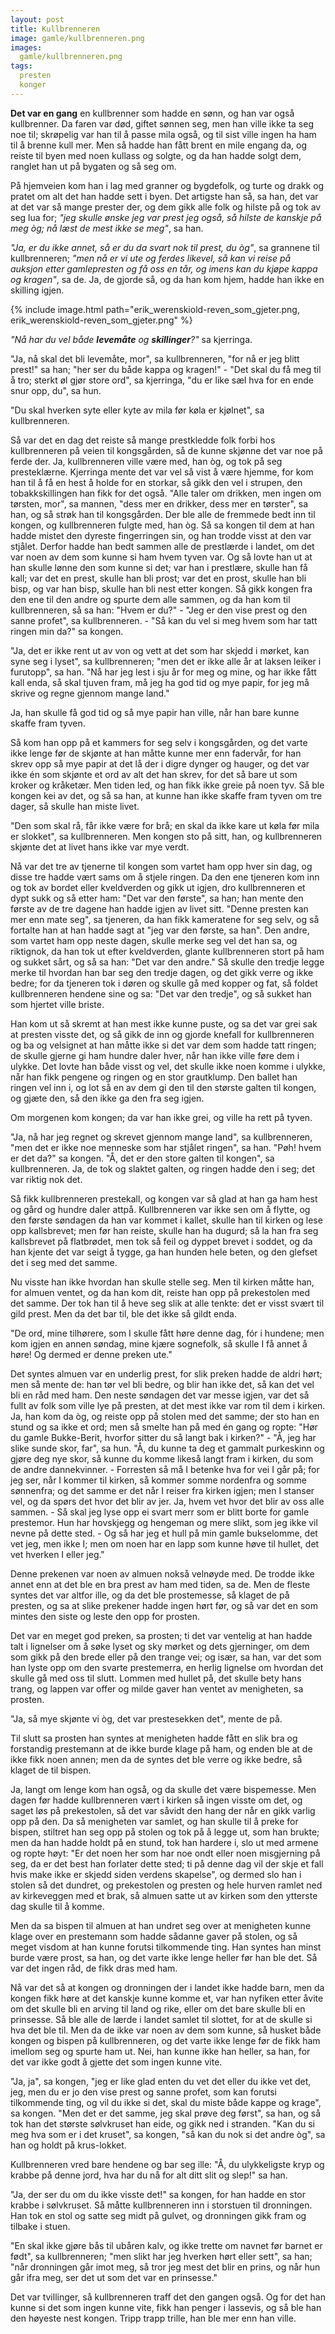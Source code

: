 ```yaml
---
layout: post
title: Kullbrenneren
image: gamle/kullbrenneren.png
images:
  gamle/kullbrenneren.png
tags:
  presten
  konger
---
```



**Det var en gang** en kullbrenner som hadde en sønn, og han var også
kullbrenner. Da faren var død, giftet sønnen seg, men han ville ikke ta
seg noe til; skrøpelig var han til å passe mila også, og til sist ville
ingen ha ham til å brenne kull mer. Men så hadde han fått brent en mile
engang da, og reiste til byen med noen kullass og solgte, og da han
hadde solgt dem, ranglet han ut på bygaten og så seg om.

På hjemveien kom han i lag med granner og bygdefolk, og turte og drakk og
pratet om alt det han hadde sett i byen. Det artigste han så, sa han, det
var at det var så mange prester der, og dem gikk alle folk og hilste på og
tok av seg lua for; *"jeg skulle ønske jeg var prest jeg også, så hilste de
kanskje på meg òg; nå læst de mest ikke se meg"*, sa han.

*"Ja, er du ikke annet, så er du da svart nok til prest, du òg"*, sa
grannene til kullbrenneren; *"men nå er vi ute og ferdes likevel, så kan
vi reise på auksjon etter gamlepresten og få oss en tår, og imens kan du
kjøpe kappa og kragen"*, sa de. Ja, de gjorde så, og da han kom hjem,
hadde han ikke en skilling igjen.

{% include image.html path="erik_werenskiold-reven_som_gjeter.png, erik_werenskiold-reven_som_gjeter.png" %}

*"Nå har du vel både __levemåte__ og __skillinger__?"* sa kjerringa.

"Ja, nå skal det bli levemåte, mor", sa kullbrenneren, "for nå er jeg
blitt prest!" sa han; "her ser du både kappa og kragen!" - "Det skal du
få meg til å tro; sterkt øl gjør store ord", sa kjerringa, "du er like
sæl hva for en ende snur opp, du", sa hun.

"Du skal hverken syte eller kyte av mila før køla er kjølnet", sa
kullbrenneren.

Så var det en dag det reiste så mange prestkledde folk forbi hos
kullbrenneren på veien til kongsgården, så de kunne skjønne det var noe
på ferde der. Ja, kullbrenneren ville være med, han òg, og tok på seg
presteklærne. Kjerringa mente det var vel så vist å være hjemme, for kom
han til å få en hest å holde for en storkar, så gikk den vel i strupen,
den tobakkskillingen han fikk for det også. "Alle taler om drikken, men
ingen om tørsten, mor", sa mannen, "dess mer en drikker, dess mer en
tørster", sa han, og så strøk han til kongsgården. Der ble alle de
fremmede bedt inn til kongen, og kullbrenneren fulgte med, han òg. Så sa
kongen til dem at han hadde mistet den dyreste fingerringen sin, og han
trodde visst at den var stjålet. Derfor hadde han bedt sammen alle de
prestlærde i landet, om det var noen av dem som kunne si ham hvem tyven
var. Og så lovte han ut at han skulle lønne den som kunne si det; var
han i prestlære, skulle han få kall; var det en prest, skulle han bli
prost; var det en prost, skulle han bli bisp, og var han bisp, skulle
han bli nest etter kongen. Så gikk kongen fra den ene til den andre og
spurte dem alle sammen, og da han kom til kullbrenneren, så sa han:
"Hvem er du?" - "Jeg er den vise prest og den sanne profet", sa
kullbrenneren. - "Så kan du vel si meg hvem som har tatt ringen min da?"
sa kongen.

"Ja, det er ikke rent ut av von og vett at det som har skjedd i mørket,
kan syne seg i lyset", sa kullbrenneren; "men det er ikke alle år at
laksen leiker i furutopp", sa han. "Nå har jeg lest i sju år for meg og
mine, og har ikke fått kall enda, så skal tjuven fram, må jeg ha god tid
og mye papir, for jeg må skrive og regne gjennom mange land."

Ja, han skulle få god tid og så mye papir han ville, når han bare kunne
skaffe fram tyven.

Så kom han opp på et kammers for seg selv i kongsgården, og det varte
ikke lenge før de skjønte at han måtte kunne mer enn fadervår, for han
skrev opp så mye papir at det lå der i digre dynger og hauger, og det
var ikke én som skjønte et ord av alt det han skrev, for det så bare ut
som kroker og kråketær. Men tiden led, og han fikk ikke greie på noen
tyv. Så ble kongen kei av det, og så sa han, at kunne han ikke skaffe
fram tyven om tre dager, så skulle han miste livet.


"Den som skal rå, får ikke være for brå; en skal da ikke kare ut køla
før mila er slokket", sa kullbrenneren. Men kongen sto på sitt, han, og
kullbrenneren skjønte det at livet hans ikke var mye verdt.

Nå var det tre av tjenerne til kongen som vartet ham opp hver sin dag,
og disse tre hadde vært sams om å stjele ringen. Da den ene tjeneren kom
inn og tok av bordet eller kveldverden og gikk ut igjen, dro
kullbrenneren et dypt sukk og så etter ham: "Det var den første", sa
han; han mente den første av de tre dagene han hadde igjen av livet
sitt. "Denne presten kan mer enn mate seg", sa tjeneren, da han fikk
kameratene for seg selv, og så fortalte han at han hadde sagt at "jeg
var den første, sa han". Den andre, som vartet ham opp neste dagen,
skulle merke seg vel det han sa, og riktignok, da han tok ut efter
kveldverden, glante kullbrenneren stort på ham og sukket sårt, og så sa
han: "Det var den andre." Så skulle den tredje legge merke til hvordan
han bar seg den tredje dagen, og det gikk verre og ikke bedre; for da
tjeneren tok i døren og skulle gå med kopper og fat, så foldet
kullbrenneren hendene sine og sa: "Det var den tredje", og så sukket han
som hjertet ville briste.

Han kom ut så skremt at han mest ikke kunne puste, og sa det var grei
sak at presten visste det, og så gikk de inn og gjorde knefall for
kullbrenneren og ba og velsignet at han måtte ikke si det var dem som
hadde tatt ringen; de skulle gjerne gi ham hundre daler hver, når han
ikke ville føre dem i ulykke. Det lovte han både visst og vel, det
skulle ikke noen komme i ulykke, når han fikk pengene og ringen og en
stor grautklump. Den ballet han ringen vel inn i, og lot så en av dem gi
den til den største galten til kongen, og gjæte den, så den ikke ga den
fra seg igjen.

Om morgenen kom kongen; da var han ikke grei, og ville ha rett på tyven.

"Ja, nå har jeg regnet og skrevet gjennom mange land", sa kullbrenneren,
"men det er ikke noe menneske som har stjålet ringen", sa han. "Pøh!
hvem er det da?" sa kongen. "Å, det er den store galten til kongen", sa
kullbrenneren. Ja, de tok og slaktet galten, og ringen hadde den i seg;
det var riktig nok det.

Så fikk kullbrenneren prestekall, og kongen var så glad at han ga ham
hest og gård og hundre daler attpå. Kullbrenneren var ikke sen om å
flytte, og den første søndagen da han var kommet i kallet, skulle han
til kirken og lese opp kallsbrevet; men før han reiste, skulle han ha
dugurd; så la han fra seg kallsbrevet på flatbrødet, men tok så feil og
dyppet brevet i soddet, og da han kjente det var seigt å tygge, ga han
hunden hele beten, og den glefset det i seg med det samme.

Nu visste han ikke hvordan han skulle stelle seg. Men til kirken måtte
han, for almuen ventet, og da han kom dit, reiste han opp på prekestolen
med det samme. Der tok han til å heve seg slik at alle tenkte: det er
visst svært til gild prest. Men da det bar til, ble det ikke så gildt
enda.

"De ord, mine tilhørere, som I skulle fått høre denne dag, fór i
hundene; men kom igjen en annen søndag, mine kjære sognefolk, så skulle
I få annet å høre! Og dermed er denne preken ute."

Det syntes almuen var en underlig prest, for slik preken hadde de aldri
hørt; men så mente de: han tør vel bli bedre, og blir han ikke det, så
kan det vel bli en råd med ham. Den neste søndagen det var messe igjen,
var det så fullt av folk som ville lye på presten, at det mest ikke var
rom til dem i kirken. Ja, han kom da òg, og reiste opp på stolen med det
samme; der sto han en stund og sa ikke et ord; men så smelte han på med
én gang og ropte: "Hør du gamle Bukke-Berit, hvorfor sitter du så langt
bak i kirken?" - "Å, jeg har slike sunde skor, far", sa hun. "Å, du
kunne ta deg et gammalt purkeskinn og gjøre deg nye skor, så kunne du
komme likeså langt fram i kirken, du som de andre dannekvinner. -
Forresten så må I betenke hva for vei I går på; for jeg ser, når I
kommer til kirken, så kommer somme nordenfra og somme sønnenfra; og det
samme er det når I reiser fra kirken igjen; men I stanser vel, og da
spørs det hvor det blir av jer. Ja, hvem vet hvor det blir av oss alle
sammen. - Så skal jeg lyse opp ei svart merr som er blitt borte for
gamle prestemor. Hun har hovskjegg og hengeman og mere slikt, som jeg
ikke vil nevne på dette sted. - Og så har jeg et hull på min gamle
bukselomme, det vet jeg, men ikke I; men om noen har en lapp som kunne
høve til hullet, det vet hverken I eller jeg."

Denne prekenen var noen av almuen nokså velnøyde med. De trodde ikke
annet enn at det ble en bra prest av ham med tiden, sa de. Men de fleste
syntes det var altfor ille, og da det ble prostemesse, så klaget de på
presten, og sa at slike prekener hadde ingen hørt før, og så var det en
som mintes den siste og leste den opp for prosten.

Det var en meget god preken, sa prosten; ti det var ventelig at han
hadde talt i lignelser om å søke lyset og sky mørket og dets gjerninger,
om dem som gikk på den brede eller på den trange vei; og især, sa han,
var det som han lyste opp om den svarte prestemerra, en herlig lignelse
om hvordan det skulle gå med oss til slutt. Lommen med hullet på, det
skulle bety hans trang, og lappen var offer og milde gaver han ventet av
menigheten, sa prosten.

"Ja, så mye skjønte vi òg, det var prestesekken det", mente de på.

Til slutt sa prosten han syntes at menigheten hadde fått en slik bra og
forstandig prestemann at de ikke burde klage på ham, og enden ble at de
ikke fikk noen annen; men da de syntes det ble verre og ikke bedre, så
klaget de til bispen.

Ja, langt om lenge kom han også, og da skulle det være bispemesse. Men
dagen før hadde kullbrenneren vært i kirken så ingen visste om det, og
saget løs på prekestolen, så det var såvidt den hang der når en gikk
varlig opp på den. Da så menigheten var samlet, og han skulle til å
preke for bispen, stiltret han seg opp på stolen og tok på å legge ut,
som han brukte; men da han hadde holdt på en stund, tok han hardere i,
slo ut med armene og ropte høyt: "Er det noen her som har noe ondt eller
noen misgjerning på seg, da er det best han forlater dette sted; ti på
denne dag vil der skje et fall hvis make ikke er skjedd siden verdens
skapelse", og dermed slo han i stolen så det dundret, og prekestolen og
presten og hele hurven ramlet ned av kirkeveggen med et brak, så almuen
satte ut av kirken som den ytterste dag skulle til å komme.

Men da sa bispen til almuen at han undret seg over at menigheten kunne
klage over en prestemann som hadde sådanne gaver på stolen, og så meget
visdom at han kunne forutsi tilkommende ting. Han syntes han minst burde
være prost, sa han, og det varte ikke lenge heller før han ble det. Så
var det ingen råd, de fikk dras med ham.

Nå var det så at kongen og dronningen der i landet ikke hadde barn, men
da kongen fikk høre at det kanskje kunne komme et, var han nyfiken etter
åvite om det skulle bli en arving til land og rike, eller om det bare
skulle bli en prinsesse. Så ble alle de lærde i landet samlet til
slottet, for at de skulle si hva det ble til. Men da de ikke var noen av
dem som kunne, så husket både kongen og bispen på kullbrenneren, og det
varte ikke lenge før de fikk ham imellom seg og spurte ham ut. Nei, han
kunne ikke han heller, sa han, for det var ikke godt å gjette det som
ingen kunne vite.

"Ja, ja", sa kongen, "jeg er like glad enten du vet det eller du ikke
vet det, jeg, men du er jo den vise prest og sanne profet, som kan
forutsi tilkommende ting, og vil du ikke si det, skal du miste både
kappe og krage", sa kongen. "Men det er det samme, jeg skal prøve deg
først", sa han, og så tok han det største sølvkruset han eide, og gikk
ned i stranden. "Kan du si meg hva som er i det kruset", sa kongen, "så
kan du nok si det andre òg", sa han og holdt på krus-lokket.

Kullbrenneren vred bare hendene og bar seg ille: "Å, du ulykkeligste
kryp og krabbe på denne jord, hva har du nå for alt ditt slit og slep!"
sa han.

"Ja, der ser du om du ikke visste det!" sa kongen, for han hadde en stor
krabbe i sølvkruset. Så måtte kullbrenneren inn i storstuen til
dronningen. Han tok en stol og satte seg midt på gulvet, og dronningen
gikk fram og tilbake i stuen.

"En skal ikke gjøre bås til ubåren kalv, og ikke trette om navnet før
barnet er født", sa kullbrenneren; "men slikt har jeg hverken hørt eller
sett", sa han; "når dronningen går imot meg, så tror jeg mest det blir
en prins, og når hun går ifra meg, ser det ut som det var en prinsesse."

Det var tvillinger, så kullbrenneren traff det den gangen også. Og for
det han kunne si det som ingen kunne vite, fikk han penger i lassevis,
og så ble han den høyeste nest kongen. Tripp trapp trille, han ble mer
enn han ville.
